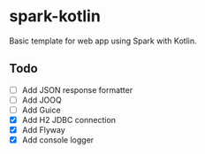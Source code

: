 # spark-kotlin

Basic template for web app using Spark with Kotlin.

## Todo

- [ ] Add JSON response formatter
- [ ] Add JOOQ
- [ ] Add Guice
- [x] Add H2 JDBC connection
- [x] Add Flyway
- [x] Add console logger
